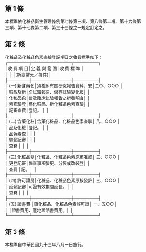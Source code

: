 第 1 條
-------
本標準依化粧品衛生管理條例第七條第三項、第八條第二項、第十六條第  
三項、第十七條第二項、第三十三條之一規定訂定之。

第 2 條
-------
化粧品及化粧品色素查驗登記項目之收費標準如下：  
┌───────┬─────────────┬────────┐  
│收  費  項  目│定    義    與    範    圍│收  費  標  準  │  
│              │                          │(新臺幣元／每件)│  
├───────┼─────────────┼────────┤  
│ (一) 新含藥化│須檢附有關研究報告資料、安│二○、○○○    │  
│      粧品及新│全試驗報告、儲存試驗變化報│                │  
│      化粧品色│告及臨床試驗報告之新發明含│                │  
│      素查驗登│藥化粧品、新化粧品色素查驗│                │  
│      記審查費│登記。                    │                │  
├───────┼─────────────┼────────┤  
│ (二) 含藥化粧│含藥化粧品、化粧品色素查驗│  八、○○○    │  
│      品及化粧│登記。                    │                │  
│      品色素查│                          │                │  
│      驗登記審│                          │                │  
│      查費    │                          │                │  
├───────┼─────────────┼────────┤  
│ (三) 化粧品變│化粧品、化粧品色素原核准或│  三、○○○    │  
│      更登記審│備查事項變更、分裝或改裝登│                │  
│      查費    │記。                      │                │  
├───────┼─────────────┼────────┤  
│ (四) 許可證展│化粧品、化粧品色素原核發許│  三、○○○    │  
│      延登記審│可證有效期間延長。        │                │  
│      查費    │                          │                │  
├───────┼─────────────┼────────┤  
│ (五) 證書費  │領化粧品、化粧品色素許可證│  一、五○○    │  
│              │證書費用、產地證明書費用。│                │  
└───────┴─────────────┴────────┘

第 3 條
-------
本標準自中華民國九十三年八月一日施行。

